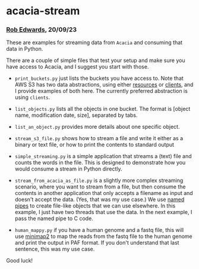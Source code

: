 # acacia-stream

### [Rob Edwards](https://github.com/linsalrob), 20/09/23

These are examples for streaming data from `Acacia` and consuming that data in Python. 

There are a couple of simple files that test your setup and make sure you have access to Acacia, 
and I suggest you start with those.

   - `print_buckets.py` just lists the buckets you have access to. Note that AWS S3 has two data abstractions, 
using either [resources](https://boto3.amazonaws.com/v1/documentation/api/latest/guide/resources.html) or 
[clients](https://boto3.amazonaws.com/v1/documentation/api/latest/guide/clients.html),
and I provide examples of both here. The currently preferred abstraction is using `clients`.

   - `list_objects.py` lists all the objects in one bucket. The format is [object name, modification date, size], 
separated by tabs.

   - `list_an_object.py` provides more details about one specific object.

   - `stream_s3_file.py` shows how to stream a file and write it either as a binary or text file, or how to 
print the contents to standard output

   - `simple_streaming.py` is a simple application that streams a (text) file and counts the words in the file.
This is designed to demonstrate how you would consume a stream in Python directly.

   - `stream_from_acacia_as_file.py` is a slightly more complex streaming scenario, where you want to stream
from a file, but then consume the contents in another application that only accepts a filename as input and
doesn't accept the data. (Yes, that was my use case.) We use 
[named pipes](https://man7.org/linux/man-pages/man7/fifo.7.html) to create file-like objects that we can
use elsewhere. In this example, I just have two threads that use the data. In the next example, I pass the
named pipe to C code.

   - `human_mappy.py` if you have a human genome and a fastq file, this will use 
[minimap2](https://github.com/lh3/minimap2) to map the reads from the fastq file to the human genome and 
print the output in PAF format. If you don't understand that last sentence, this was my use case.

Good luck!


